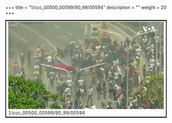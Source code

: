 +++
title = "1/ccc_00500_00599/90_99/00594"
description = ""
weight = 20
+++

<table style="border:2px solid black;max-width:800px;max-height:800px;" 
><tr><td>
<img class="center-fit-jpg"
src="/jpg_/aaa_20190430_NxaOmWaI8sI_00593.jpg">
1/ccc_00500_00599/90_99/00594
</img></td></tr></table>

